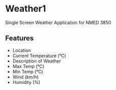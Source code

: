 # Weather1

Single Screen Weather Application for NMED 3850

## Features

* Location
* Current Temperature (°C)
* Description of Weather
* Max Temp (°C)
* Min Temp (°C)
* Wind (km/h)
* Humidity (%)
